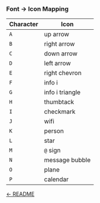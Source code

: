 ### Font → Icon Mapping

| Character | Icon |
| --- | --- |
| `A` | up arrow |
| `B` | right arrow |
| `C` | down arrow |
| `D` | left arrow |
| `E` | right chevron |
| `F` | info i |
| `G` | info i triangle |
| `H` | thumbtack |
| `I` | checkmark |
| `J` | wifi |
| `K` | person |
| `L` | star |
| `M` | `@` sign |
| `N` | message bubble |
| `O` | plane |
| `P` | calendar |

[← README](../../README.md)
